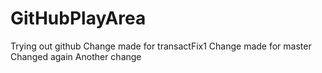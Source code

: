 # GitHubPlayArea
Trying out github
Change made for transactFix1
Change made for master
Changed again
Another change